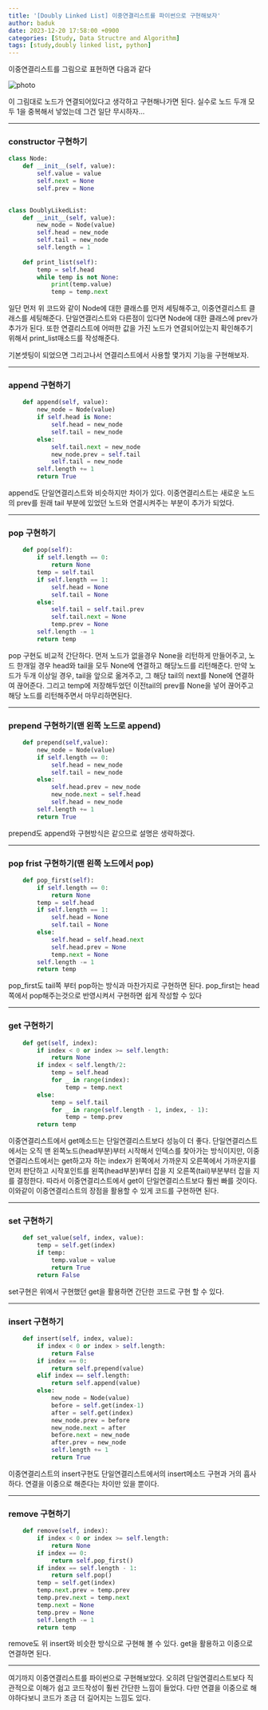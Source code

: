 ```yaml
---
title: '[Doubly Linked List] 이중연결리스트를 파이썬으로 구현해보자'
author: baduk
date: 2023-12-20 17:58:00 +0900
categories: [Study, Data Structre and Algorithm]
tags: [study,doubly linked list, python]
---
```

이중연결리스트를 그림으로 표현하면 다음과 같다

![photo](https://lh3.googleusercontent.com/pw/ABLVV856S-j7ixrf3-4lOik9eyri_NrrLsI6BwAWlSjicVOv0c8CmWerHvI3_wX0hJkj-BOopcSct0WVnJcAPbOlCsLCabPbsPWK40KyLSnXuF45BRtWOe9CV_30SdJWrzIdIua0rBt10veAi4RpaqZImG4=w940-h400-s-no-gm?authuser=0)

이 그림대로 노드가 연결되어있다고 생각하고 구현해나가면 된다. 실수로 노드 두개 모두 1을 중복해서 넣었는데 그건 일단 무시하자...

---
### constructor 구현하기

```python
class Node:
    def __init__(self, value):
        self.value = value
        self.next = None
        self.prev = None
    

class DoublyLikedList:
    def __init__(self, value):
        new_node = Node(value)
        self.head = new_node
        self.tail = new_node
        self.length = 1
    
    def print_list(self):
        temp = self.head
        while temp is not None:
            print(temp.value)
            temp = temp.next
```
일단 먼저 위 코드와 같이 Node에 대한 클래스를 먼저 세팅해주고, 이중연결리스트 클래스를 세팅해준다. 단일연결리스트와 다른점이 있다면 Node에 대한 클래스에 prev가 추가가 된다. 또한 연결리스트에 어떠한 값을 가진 노드가 연결되어있는지 확인해주기 위해서 print_list매소드를 작성해준다.

기본셋팅이 되었으면 그리고나서 연결리스트에서 사용할 몇가지 기능을 구현해보자.

---
### append 구현하기
```python
    def append(self, value):
        new_node = Node(value)
        if self.head is None:
            self.head = new_node
            self.tail = new_node
        else:
            self.tail.next = new_node
            new_node.prev = self.tail
            self.tail = new_node
        self.length += 1
        return True
```
append도 단일연결리스트와 비슷하지만 차이가 있다. 이중연결리스트는 새로운 노드의 prev를 원래 tail 부분에 있었던 노드와 연결시켜주는 부분이 추가가 되었다.

---
### pop 구현하기

```python
    def pop(self):
        if self.length == 0:
            return None
        temp = self.tail
        if self.length == 1:
            self.head = None
            self.tail = None
        else:
            self.tail = self.tail.prev
            self.tail.next = None
            temp.prev = None
        self.length -= 1
        return temp
```
pop 구현도 비교적 간단하다. 먼저 노드가 없을경우 None을 리턴하게 만들어주고, 노드 한개일 경우 head와 tail을 모두 None에 연결하고 해당노드를 리턴해준다. 만약 노드가 두개 이상일 경우, tail을 앞으로 옮겨주고, 그 해당 tail의 next를 None에 연결하여 끊어준다. 그리고 temp에 저장해두었던 이전tail의 prev를 None을 넣어 끊어주고 해당 노드를 리턴해주면서 마무리하면된다.

---
### prepend 구현하기(맨 왼쪽 노드로 append)
```python
    def prepend(self,value):
        new_node = Node(value)
        if self.length == 0:
            self.head = new_node
            self.tail = new_node
        else:
            self.head.prev = new_node
            new_node.next = self.head
            self.head = new_node
        self.length += 1
        return True
```
prepend도 append와 구현방식은 같으므로 설명은 생략하겠다.

---
### pop frist 구현하기(맨 왼쪽 노드에서 pop)
```python
    def pop_first(self):
        if self.length == 0:
            return None
        temp = self.head
        if self.length == 1:
            self.head = None
            self.tail = None 
        else:
            self.head = self.head.next
            self.head.prev = None
            temp.next = None
        self.length -= 1
        return temp
```
pop_first도 tail쪽 부터 pop하는 방식과 마찬가지로 구현하면 된다. pop_first는 head쪽에서 pop해주는것으로 반영시켜서 구현하면 쉽게 작성할 수 있다

---

### get 구현하기
```python
    def get(self, index):
        if index < 0 or index >= self.length:
            return None
        if index < self.length/2:
            temp = self.head
            for _ in range(index):
                temp = temp.next
        else:
            temp = self.tail
            for _ in range(self.length - 1, index, - 1):
                temp = temp.prev
        return temp
```
이중연결리스트에서 get메소드는 단일연결리스트보다 성능이 더 좋다. 단일연결리스트에서는 오직 맨 왼쪽노드(head부분)부터 시작해서 인덱스를 찾아가는 방식이지만, 이중연결리스트에서는 get하고자 하는 index가 왼쪽에서 가까운지 오른쪽에서 가까운지를 먼저 판단하고 시작포인트를 왼쪽(head부분)부터 잡을 지 오른쪽(tail)부분부터 잡을 지를 결정한다. 따라서 이중연결리스트에서 get이 단일연결리스트보다 훨씬 빠를 것이다. 이와같이 이중연결리스트의 장점을 활용할 수 있게 코드를 구현하면 된다.

---
### set 구현하기
```python
    def set_value(self, index, value):
        temp = self.get(index)
        if temp:
            temp.value = value
            return True
        return False
```

set구현은 위에서 구현했던 get을 활용하면 간단한 코드로 구현 할 수 있다.

---

### insert 구현하기
```python
    def insert(self, index, value):
        if index < 0 or index > self.length:
            return False
        if index == 0:
            return self.prepend(value)
        elif index == self.length:
            return self.append(value)
        else:
            new_node = Node(value)
            before = self.get(index-1)
            after = self.get(index)
            new_node.prev = before
            new_node.next = after
            before.next = new_node
            after.prev = new_node
            self.length += 1
            return True
```
이중연결리스트의 insert구현도 단일연결리스트에서의 insert메소드 구현과 거의 흡사하다. 연결을 이중으로 해준다는 차이만 있을 뿐이다.

---
### remove 구현하기
```python
    def remove(self, index):
        if index < 0 or index >= self.length:
            return None
        if index == 0:
            return self.pop_first()
        if index == self.length - 1:
            return self.pop()
        temp = self.get(index)
        temp.next.prev = temp.prev
        temp.prev.next = temp.next
        temp.next = None
        temp.prev = None
        self.length -= 1
        return temp
```
remove도 위 insert와 비슷한 방식으로 구현해 볼 수 있다. get을 활용하고 이중으로 연결하면 된다.

---

여기까지 이중연결리스트를 파이썬으로 구현해보았다. 오히려 단일연결리스트보다 직관적으로 이해가 쉽고 코드작성이 훨씬 간단한 느낌이 들었다. 다만 연결을 이중으로 해야하다보니 코드가 조금 더 길어지는 느낌도 있다.